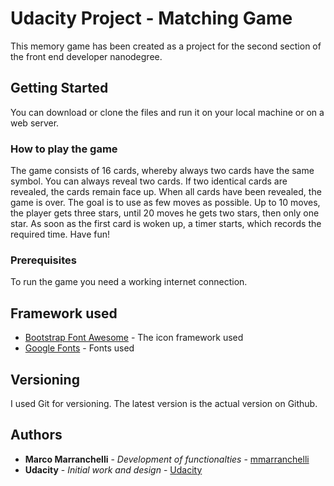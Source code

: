# Udacity Project - Matching Game

This memory game has been created as a project for the second section of the front end developer nanodegree.

## Getting Started

You can download or clone the files and run it on your local machine or on a web server.

### How to play the game

The game consists of 16 cards, whereby always two cards have the same symbol. You can always reveal two cards. If two identical cards are revealed, the cards remain face up. When all cards have been revealed, the game is over. The goal is to use as few moves as possible. Up to 10 moves, the player gets three stars, until 20 moves he gets two stars, then only one star. As soon as the first card is woken up, a timer starts, which records the required time. Have fun!

### Prerequisites

To run the game you need a working internet connection.


## Framework used

* [Bootstrap Font Awesome](https://fontawesome.com/) - The icon framework used
* [Google Fonts](https://fonts.google.com/) - Fonts used


## Versioning

I used Git for versioning. The latest version is the actual version on Github.

## Authors

* **Marco Marranchelli** - *Development of functionalties* - [mmarranchelli](https://github.com/mmarranchelli)
* **Udacity** - *Initial work and design* - [Udacity](https://github.com/udacity)
